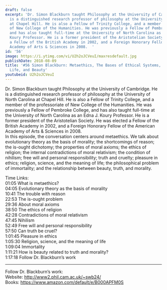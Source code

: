 ```yaml
---
draft: false
excerpt: 'Dr. Simon Blackburn taught Philosophy at the University of Cambridge. He
  is a distinguished research professor of philosophy at the University of North Carolina
  at Chapel Hill. He is also a Fellow of Trinity College, and a member of the professoriate
  of New College of the Humanities. He was previously a Fellow of Pembroke College,
  and has also taught full-time at the University of North Carolina as an Edna J.
  Koury Professor. He is a former president of the Aristotelian Society. He was elected
  a Fellow of the British Academy in 2002, and a Foreign Honorary Fellow of the American
  Academy of Arts & Sciences in 2008.  '
id: '56'
image: https://i.ytimg.com/vi/U2h2oJCVeuI/maxresdefault.jpg
publishDate: 2018-08-09
title: '#56 Simon Blackburn: Metaethics, The Bases of Ethical Systems, Meaning of
  Life, and Beauty'
youtubeid: U2h2oJCVeuI
---
```

<div class="timelinks">

Dr. Simon Blackburn taught Philosophy at the University of Cambridge. He is a distinguished research professor of philosophy at the University of North Carolina at Chapel Hill. He is also a Fellow of Trinity College, and a member of the professoriate of New College of the Humanities. He was previously a Fellow of Pembroke College, and has also taught full-time at the University of North Carolina as an Edna J. Koury Professor. He is a former president of the Aristotelian Society. He was elected a Fellow of the British Academy in 2002, and a Foreign Honorary Fellow of the American Academy of Arts & Sciences in 2008.  
In this episode, the conversation centers around metaethics. We talk about evolutionary theory as the basis of morality; the shortcomings of reason; the is-ought dichotomy; the properties of moral axioms; the ethics of religion; the internal contradictions of moral relativism; the condition of nihilism; free will and personal responsibility; truth and cruelty; pleasure in ethics; religion, science, and the meaning of life; the philosophical problem of immortality; and the relationship between beauty, truth, and morality. 

Time Links:  
<time>01:05</time> What is metaethics?  
<time>04:05</time> Evolutionary theory as the basis of morality    
<time>10:41</time> The trouble with reason    
<time>22:53</time> The is-ought problem    
<time>29:36</time> About moral axioms    
<time>38:50</time> The ethics of religion    
<time>42:28</time> Contradictions of moral relativism    
<time>47:45</time> Nihilism    
<time>52:49</time> Free will and personal responsibility    
<time>57:50</time> Can truth be cruel?  
<time>1:01:45</time> Pleasure in ethics  
<time>1:05:30</time> Religion, science, and the meaning of life  
<time>1:09:04</time> Immortality  
<time>1:11:21</time> How is beauty related to truth and morality?  
<time>1:17:18</time> Follow Dr. Blackburn’s work  

---

Follow Dr. Blackburn’s work:  
Website: http://www2.phil.cam.ac.uk/~swb24/  
Books: https://www.amazon.com/default/e/B000APFM0S
</div>

